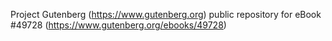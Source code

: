 Project Gutenberg (https://www.gutenberg.org) public repository for eBook #49728 (https://www.gutenberg.org/ebooks/49728)
